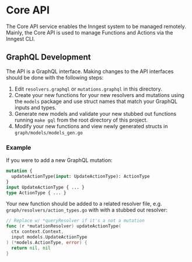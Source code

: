 # Core API

The Core API service enables the Inngest system to be managed remotely.
Mainly, the Core API is used to manage Functions and Actions via the Inngest CLI.

## GraphQL Development

The API is a GraphQL interface. Making changes to the API interfaces should be done with the following steps:

1. Edit `resolvers.graphql` or `mutations.graphql` in this directory.
2. Create your new functions for your new resolvers and mutations using the `models` package and use struct names that match your GraphQL inputs and types.
3. Generate new models and validate your new stubbed out functions running `make gql` from the root directory of this project.
4. Modify your new functions and view newly generated structs in `graph/models/models_gen.go`

### Example

If you were to add a new GraphQL mutation:

```graphql
mutation {
  updateActionType(input: UpdateActionType): ActionType
}
input UpdateActionType { ... }
type ActionType { ... }
```

Your new function should be added to a related resolver file, e.g. `graph/resolvers/action_types.go` with with a stubbed out resolver:

```go
// Replace w/ *queryResolver if it's a not a mutation
func (r *mutationResolver) updateActionType(
  ctx context.Context,
  input models.UpdateActionType
) (*models.ActionType, error) {
  return nil, nil
}
```

